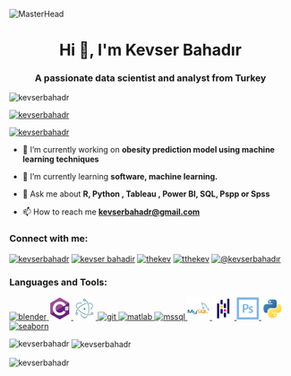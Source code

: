![MasterHead](https://accelerationeconomy.com/wp-content/uploads/2021/06/P5YA1615221670209.jpeg)
<h1 align="center">Hi 👋, I'm Kevser Bahadır</h1>
<h3 align="center">A passionate data scientist and analyst from Turkey</h3>

<p align="left"> <img src="https://komarev.com/ghpvc/?username=kevserbahadr&label=Profile%20views&color=0e75b6&style=flat" alt="kevserbahadr" /> </p>

<p align="left"> <a href="https://github.com/ryo-ma/github-profile-trophy"><img src="https://github-profile-trophy.vercel.app/?username=kevserbahadr" alt="kevserbahadr" /></a> </p>

<p align="left"> <a href="https://twitter.com/kevserbahadr" target="blank"><img src="https://img.shields.io/twitter/follow/kevserbahadr?logo=twitter&style=for-the-badge" alt="kevserbahadr" /></a> </p>

- 🔭 I’m currently working on **obesity prediction model using machine learning techniques**

- 🌱 I’m currently learning **software, machine learning.**

- 💬 Ask me about **R, Python , Tableau , Power BI, SQL, Pspp or Spss**

- 📫 How to reach me **kevserbahadr@gmail.com**

<h3 align="left">Connect with me:</h3>
<p align="left">
<a href="https://twitter.com/kevserbahadr" target="blank"><img align="center" src="https://raw.githubusercontent.com/rahuldkjain/github-profile-readme-generator/master/src/images/icons/Social/twitter.svg" alt="kevserbahadr" height="30" width="40" /></a>
<a href="https://linkedin.com/in/kevser bahadir" target="blank"><img align="center" src="https://raw.githubusercontent.com/rahuldkjain/github-profile-readme-generator/master/src/images/icons/Social/linked-in-alt.svg" alt="kevser bahadir" height="30" width="40" /></a>
<a href="https://kaggle.com/thekev" target="blank"><img align="center" src="https://raw.githubusercontent.com/rahuldkjain/github-profile-readme-generator/master/src/images/icons/Social/kaggle.svg" alt="thekev" height="30" width="40" /></a>
<a href="https://instagram.com/tthekev" target="blank"><img align="center" src="https://raw.githubusercontent.com/rahuldkjain/github-profile-readme-generator/master/src/images/icons/Social/instagram.svg" alt="tthekev" height="30" width="40" /></a>
<a href="https://medium.com/@kevserbahadır" target="blank"><img align="center" src="https://raw.githubusercontent.com/rahuldkjain/github-profile-readme-generator/master/src/images/icons/Social/medium.svg" alt="@kevserbahadır" height="30" width="40" /></a>
</p>

<h3 align="left">Languages and Tools:</h3>
<p align="left"> <a href="https://www.blender.org/" target="_blank" rel="noreferrer"> <img src="https://download.blender.org/branding/community/blender_community_badge_white.svg" alt="blender" width="40" height="40"/> </a> <a href="https://www.w3schools.com/cs/" target="_blank" rel="noreferrer"> <img src="https://raw.githubusercontent.com/devicons/devicon/master/icons/csharp/csharp-original.svg" alt="csharp" width="40" height="40"/> </a> <a href="https://www.electronjs.org" target="_blank" rel="noreferrer"> <img src="https://raw.githubusercontent.com/devicons/devicon/master/icons/electron/electron-original.svg" alt="electron" width="40" height="40"/> </a> <a href="https://git-scm.com/" target="_blank" rel="noreferrer"> <img src="https://www.vectorlogo.zone/logos/git-scm/git-scm-icon.svg" alt="git" width="40" height="40"/> </a> <a href="https://www.mathworks.com/" target="_blank" rel="noreferrer"> <img src="https://upload.wikimedia.org/wikipedia/commons/2/21/Matlab_Logo.png" alt="matlab" width="40" height="40"/> </a> <a href="https://www.microsoft.com/en-us/sql-server" target="_blank" rel="noreferrer"> <img src="https://www.svgrepo.com/show/303229/microsoft-sql-server-logo.svg" alt="mssql" width="40" height="40"/> </a> <a href="https://www.mysql.com/" target="_blank" rel="noreferrer"> <img src="https://raw.githubusercontent.com/devicons/devicon/master/icons/mysql/mysql-original-wordmark.svg" alt="mysql" width="40" height="40"/> </a> <a href="https://pandas.pydata.org/" target="_blank" rel="noreferrer"> <img src="https://raw.githubusercontent.com/devicons/devicon/2ae2a900d2f041da66e950e4d48052658d850630/icons/pandas/pandas-original.svg" alt="pandas" width="40" height="40"/> </a> <a href="https://www.photoshop.com/en" target="_blank" rel="noreferrer"> <img src="https://raw.githubusercontent.com/devicons/devicon/master/icons/photoshop/photoshop-line.svg" alt="photoshop" width="40" height="40"/> </a> <a href="https://www.python.org" target="_blank" rel="noreferrer"> <img src="https://raw.githubusercontent.com/devicons/devicon/master/icons/python/python-original.svg" alt="python" width="40" height="40"/> </a> <a href="https://seaborn.pydata.org/" target="_blank" rel="noreferrer"> <img src="https://seaborn.pydata.org/_images/logo-mark-lightbg.svg" alt="seaborn" width="40" height="40"/> </a> </p>

<p><img align="left" src="https://github-readme-stats.vercel.app/api/top-langs?username=kevserbahadr&show_icons=true&locale=en&layout=compact" alt="kevserbahadr" /></p>

<p>&nbsp;<img align="center" src="https://github-readme-stats.vercel.app/api?username=kevserbahadr&show_icons=true&locale=en" alt="kevserbahadr" /></p>

<p><img align="center" src="https://github-readme-streak-stats.herokuapp.com/?user=kevserbahadr&" alt="kevserbahadr" /></p>
